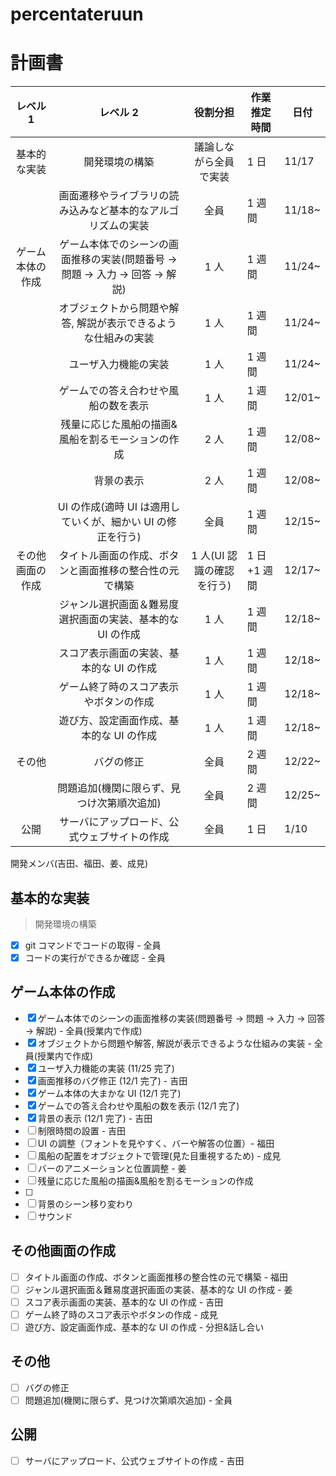# percentateruun

# 計画書

[](<tableは編集しないで(編集するときは言って)>)

|     レベル 1     |                                  レベル 2                                  |         役割分担          | 作業推定時間 | 日付   |
| :--------------: | :------------------------------------------------------------------------: | :-----------------------: | ------------ | ------ |
|   基本的な実装   |                               開発環境の構築                               |  議論しながら全員で実装   | 1 日         | 11/17  |
|                  |        画面遷移やライブラリの読み込みなど基本的なアルゴリズムの実装        |           全員            | 1 週間       | 11/18~ |
| ゲーム本体の作成 | ゲーム本体でのシーンの画面推移の実装(問題番号 → 問題 → 入力 → 回答 → 解説) |           1 人            | 1 週間       | 11/24~ |
|                  |       オブジェクトから問題や解答, 解説が表示できるような仕組みの実装       |           1 人            | 1 週間       | 11/24~ |
|                  |                            ユーザ入力機能の実装                            |           1 人            | 1 週間       | 11/24~ |
|                  |                    ゲームでの答え合わせや風船の数を表示                    |           1 人            | 1 週間       | 12/01~ |
|                  |             残量に応じた風船の描画&風船を割るモーションの作成              |           2 人            | 1 週間       | 12/08~ |
|                  |                                 背景の表示                                 |           2 人            | 1 週間       | 12/08~ |
|                  |        UI の作成(適時 UI は適用していくが、細かい UI の修正を行う)         |           全員            | 1 週間       | 12/15~ |
| その他画面の作成 |           タイトル画面の作成、ボタンと画面推移の整合性の元で構築           | 1 人(UI 認識の確認を行う) | 1 日+1 週間  | 12/17~ |
|                  |         ジャンル選択画面＆難易度選択画面の実装、基本的な UI の作成         |           1 人            | 1 週間       | 12/18~ |
|                  |                  スコア表示画面の実装、基本的な UI の作成                  |           1 人            | 1 週間       | 12/18~ |
|                  |                   ゲーム終了時のスコア表示やボタンの作成                   |           1 人            | 1 週間       | 12/18~ |
|                  |                  遊び方、設定画面作成、基本的な UI の作成                  |           1 人            | 1 週間       | 12/18~ |
|      その他      |                                 バグの修正                                 |           全員            | 2 週間       | 12/22~ |
|                  |                 問題追加(機関に限らず、見つけ次第順次追加)                 |           全員            | 2 週間       | 12/25~ |
|       公開       |                サーバにアップロード、公式ウェブサイトの作成                |           全員            | 1 日         | 1/10   |

開発メンバ(吉田、福田、姜、成見)

## 基本的な実装

> 開発環境の構築

- [x] git コマンドでコードの取得 - 全員
- [x] コードの実行ができるか確認 - 全員

## ゲーム本体の作成

- [x] ゲーム本体でのシーンの画面推移の実装(問題番号 → 問題 → 入力 → 回答 → 解説) - 全員(授業内で作成)
- [x] オブジェクトから問題や解答, 解説が表示できるような仕組みの実装 - 全員(授業内で作成)
- [x] ユーザ入力機能の実装 (11/25 完了)
- [x] 画面推移のバグ修正 (12/1 完了) - 吉田
- [x] ゲーム本体の大まかな UI (12/1 完了)
- [x] ゲームでの答え合わせや風船の数を表示 (12/1 完了)
- [x] 背景の表示 (12/1 完了) - 吉田
- [ ] 制限時間の設置 - 吉田
- [ ] UI の調整（フォントを見やすく、バーや解答の位置）- 福田
- [ ] 風船の配置をオブジェクトで管理(見た目重視するため) - 成見
- [ ] バーのアニメーションと位置調整 - 姜
- [ ] 残量に応じた風船の描画&風船を割るモーションの作成
- [ ]
- [ ] 背景のシーン移り変わり
- [ ] サウンド

## その他画面の作成

- [ ] タイトル画面の作成、ボタンと画面推移の整合性の元で構築 - 福田
- [ ] ジャンル選択画面＆難易度選択画面の実装、基本的な UI の作成 - 姜
- [ ] スコア表示画面の実装、基本的な UI の作成 - 吉田
- [ ] ゲーム終了時のスコア表示やボタンの作成 - 成見
- [ ] 遊び方、設定画面作成、基本的な UI の作成 - 分担&話し合い

## その他

- [ ] バグの修正
- [ ] 問題追加(機関に限らず、見つけ次第順次追加) - 全員

## 公開

- [ ] サーバにアップロード、公式ウェブサイトの作成 - 吉田
